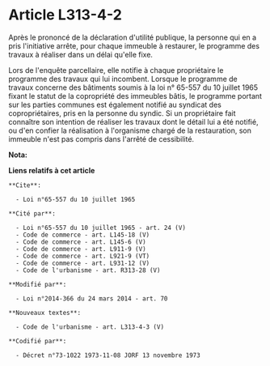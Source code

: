 # Article L313-4-2

Après le prononcé de la déclaration d'utilité publique, la personne qui en a pris l'initiative arrête, pour chaque immeuble à
restaurer, le programme des travaux à réaliser dans un délai qu'elle fixe. 

Lors de l'enquête parcellaire, elle notifie à chaque propriétaire le programme des travaux qui lui incombent. Lorsque le
programme de travaux concerne des bâtiments soumis à la loi n° 65-557 du 10 juillet 1965 fixant le statut de la copropriété
des immeubles bâtis, le programme portant sur les parties communes est également notifié au syndicat des copropriétaires,
pris en la personne du syndic. Si un propriétaire fait connaître son intention de réaliser les travaux dont le détail lui a
été notifié, ou d'en confier la réalisation à l'organisme chargé de la restauration, son immeuble n'est pas compris dans
l'arrêté de cessibilité.

**Nota:**



**Liens relatifs à cet article**

	**Cite**:

	  - Loi n°65-557 du 10 juillet 1965

	**Cité par**:

	  - Loi n°65-557 du 10 juillet 1965 - art. 24 (V)
	  - Code de commerce - art. L145-18 (V)
	  - Code de commerce - art. L145-6 (V)
	  - Code de commerce - art. L911-9 (V)
	  - Code de commerce - art. L921-9 (VT)
	  - Code de commerce - art. L931-12 (V)
	  - Code de l'urbanisme - art. R313-28 (V)

	**Modifié par**:

	  - Loi n°2014-366 du 24 mars 2014 - art. 70

	**Nouveaux textes**:

	  - Code de l'urbanisme - art. L313-4-3 (V)

	**Codifié par**:

	  - Décret n°73-1022 1973-11-08 JORF 13 novembre 1973
